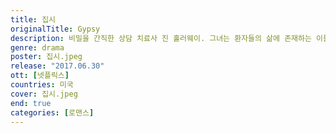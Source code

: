 ```yaml
---
title: 집시
originalTitle: Gypsy
description: 비밀을 간직한 상담 치료사 진 홀러웨이. 그녀는 환자들의 삶에 존재하는 이들을 찾아가 친밀하면서도 위험한 관계를 맺곤 한다. 위태로운 긴장이 부글거리는 심리 스릴러.
genre: drama
poster: 집시.jpeg
release: "2017.06.30"
ott: [넷플릭스]
countries: 미국
cover: 집시.jpeg
end: true
categories: [로맨스]
---
```

